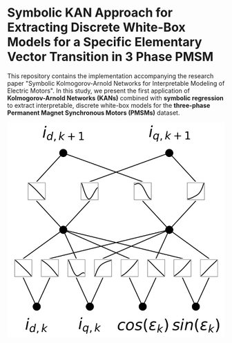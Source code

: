 # Symbolic KAN Approach for Extracting Discrete White-Box Models for a Specific Elementary Vector Transition in 3 Phase PMSM

This repository contains the implementation accompanying the research paper "Symbolic Kolmogorov-Arnold Networks for Interpretable Modeling of Electric Motors". In this study, we present the first application of **Kolmogorov-Arnold Networks (KANs)** combined with **symbolic regression** to extract interpretable, discrete white-box models for the **three-phase Permanent Magnet Synchronous Motors (PMSMs)** dataset.

![Alt text](Images/paper_img/trained-kan.png)
